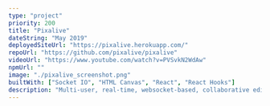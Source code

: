 ```yaml
---
type: "project"
priority: 200
title: "Pixalive"
dateString: "May 2019"
deployedSiteUrl: "https://pixalive.herokuapp.com/"
repoUrl: "https://github.com/pixalive/pixalive"
videoUrl: "https://www.youtube.com/watch?v=PVSvkN2WdAw"
npmUrl: ""
image: "./pixalive_screenshot.png"
builtWith: ["Socket IO", "HTML Canvas", "React", "React Hooks"]
description: "Multi-user, real-time, websocket-based, collaborative editor for animated sprites and pixel art featuring multi-user undo."
---
```

